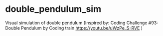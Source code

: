 # double_pendulum_sim
Visual simulation of double pendulum
(Inspired by: Coding Challenge #93: Double Pendulum by Coding train https://youtu.be/uWzPe_S-RVE )
